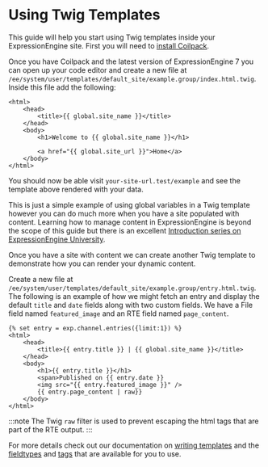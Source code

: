 # Using Twig Templates

This guide will help you start using Twig templates inside your ExpressionEngine site.  First you will need to [install Coilpack](../getting-started.md).

Once you have Coilpack and the latest version of ExpressionEngine 7 you can open up your code editor and create a new file at `/ee/system/user/templates/default_site/example.group/index.html.twig`.  Inside this file add the following:
```
<html>
    <head>
        <title>{{ global.site_name }}</title>
    </head>
    <body>
        <h1>Welcome to {{ global.site_name }}</h1>

        <a href="{{ global.site_url }}">Home</a>
    </body>
</html>
```

You should now be able visit `your-site-url.test/example` and see the template above rendered with your data.

This is just a simple example of using global variables in a Twig template however you can do much more when you have a site populated with content.  Learning how to manage content in ExpressionEngine is beyond the scope of this guide but there is an excellent [Introduction series on ExpressionEngine University](https://u.expressionengine.com/course/introduction-to-building-an-expressionengine-site).

Once you have a site with content we can create another Twig template to demonstrate how you can render your dynamic content.

Create a new file at `/ee/system/user/templates/default_site/example.group/entry.html.twig`.  The following is an example of how we might fetch an entry and display the default `title` and `date` fields along with two custom fields. We have a File field named `featured_image` and an RTE field named `page_content`.

```
{% set entry = exp.channel.entries({limit:1}) %}
<html>
    <head>
        <title>{{ entry.title }} | {{ global.site_name }}</title>
    </head>
    <body>
        <h1>{{ entry.title }}</h1>
        <span>Published on {{ entry.date }}
        <img src="{{ entry.featured_image }}" />
        {{ entry.page_content | raw}}
    </body>
</html>
```

:::note
The Twig `raw` filter is used to prevent escaping the html tags that are part of the RTE output.
:::

For more details check out our documentation on [writing templates](../templates/index.mdx) and the [fieldtypes](../templates/fieldtypes.md) and [tags](../templates/tags.md) that are available for you to use.


